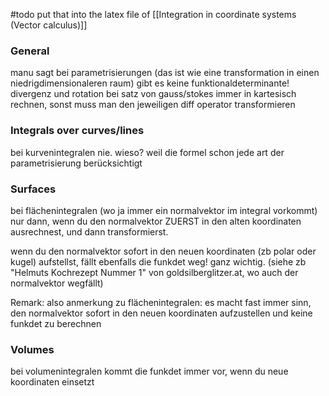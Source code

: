 
#todo put that into the latex file of [[Integration in coordinate systems (Vector calculus)]]


### General
manu sagt bei parametrisierungen (das ist wie eine transformation in einen niedrigdimensionaleren raum) gibt es keine funktionaldeterminante!
divergenz und rotation bei satz von gauss/stokes immer in kartesisch rechnen, sonst muss man  den jeweiligen diff operator transformieren


### Integrals over curves/lines
bei kurvenintegralen nie. wieso? weil die formel schon jede art der parametrisierung berücksichtigt


### Surfaces
bei flächenintegralen (wo ja immer ein normalvektor im integral vorkommt) nur dann, wenn du den normalvektor ZUERST in den alten koordinaten ausrechnest, und dann transformierst.

wenn du den normalvektor sofort in den neuen koordinaten (zb polar oder kugel) aufstellst, fällt ebenfalls die funkdet weg! ganz wichtig.
(siehe zb "Helmuts Kochrezept Nummer 1" von goldsilberglitzer.at, wo auch der normalvektor wegfällt)

Remark:
also anmerkung zu flächenintegralen: es macht fast immer sinn, den normalvektor sofort in den neuen koordinaten aufzustellen und keine funkdet zu berechnen


### Volumes
bei volumenintegralen kommt die funkdet immer vor, wenn du neue koordinaten einsetzt



